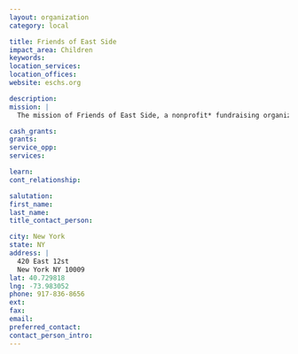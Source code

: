 ```yaml
---
layout: organization
category: local

title: Friends of East Side
impact_area: Children
keywords: 
location_services: 
location_offices: 
website: eschs.org

description: 
mission: |
  The mission of Friends of East Side, a nonprofit* fundraising organization, is to provide all students of East Side Community High School, a 6th-12th grade Title 1 public school, with experiences and access to technology, the arts, health and fitness and college and career readiness. Friends of East Side accomplishes this through financial support and in-kind donations

cash_grants: 
grants: 
service_opp: 
services: 

learn: 
cont_relationship: 

salutation: 
first_name: 
last_name: 
title_contact_person: 

city: New York
state: NY
address: |
  420 East 12st  
  New York NY 10009
lat: 40.729818
lng: -73.983052
phone: 917-836-8656
ext: 
fax: 
email: 
preferred_contact: 
contact_person_intro: 
---
```

